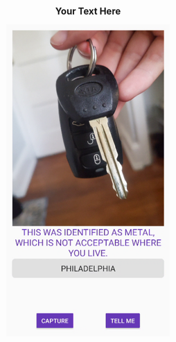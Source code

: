 <div style="text-align: center;">
    <h2>Your Text Here</h2>
    <img src="https://github.com/joshua-bluestine/RecycleApp/blob/master/Screenshot%202024-10-07%20155340.png" alt="Your Image Description" width="378">
</div>
